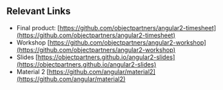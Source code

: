 ## Relevant Links

* Final product: [https://github.com/objectpartners/angular2-timesheet](https://github.com/objectpartners/angular2-timesheet)
* Workshop [https://github.com/objectpartners/angular2-workshop](https://github.com/objectpartners/angular2-workshop)
* Slides [https://objectpartners.github.io/angular2-slides](https://objectpartners.github.io/angular2-slides)
* Material 2 [https://github.com/angular/material2](https://github.com/angular/material2)

